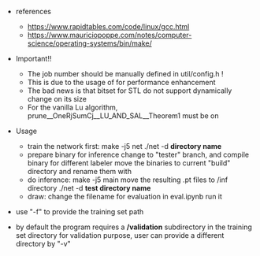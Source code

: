 * references
  * https://www.rapidtables.com/code/linux/gcc.html
  * https://www.mauriciopoppe.com/notes/computer-science/operating-systems/bin/make/

* Important!!
  * The job number should be manually defined in util/config.h !
  * This is due to the usage of <bitset> for performance enhancement
  * The bad news is that bitset for STL do not support dynamically change on its size
  * For the vanilla Lu algorithm, prune__OneRjSumCj__LU_AND_SAL__Theorem1 must be on

* Usage
  * train the network first: 
    make -j5 net 
    ./net -d **directory name**
  * prepare binary for inference
    change to "tester" branch, and compile binary for different labeler 
    move the binaries to current "build" directory and rename them with 
  * do inference:
    make -j5 main
    move the resulting .pt files to /inf directory
    ./net -d **test directory name**
  * draw:
    change the filename for evaluation in eval.ipynb
    run it

* use "-f" to provide the training set path
* by default the program requires a **/validation** subdirectory in the training set directory for validation purpose, user can provide a different directory by "-v"
